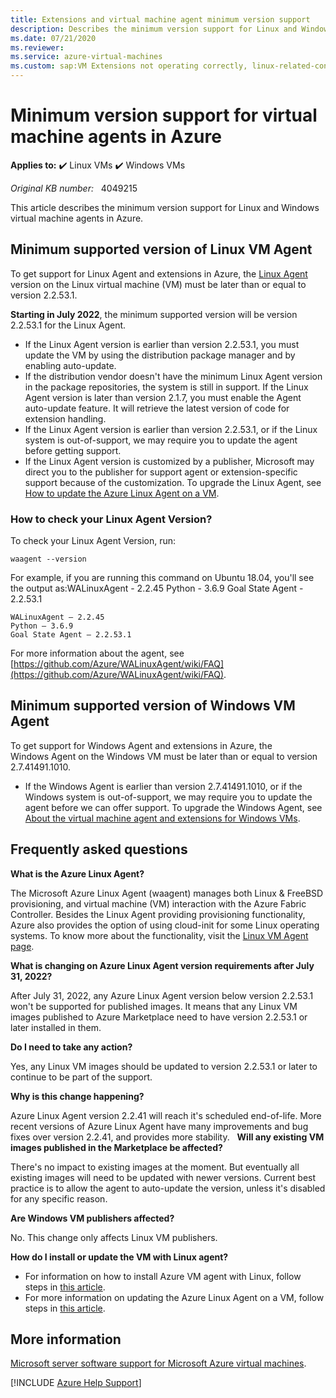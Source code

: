 ```yaml
---
title: Extensions and virtual machine agent minimum version support
description: Describes the minimum version support for Linux and Windows virtual machine agents in Azure.
ms.date: 07/21/2020
ms.reviewer: 
ms.service: azure-virtual-machines
ms.custom: sap:VM Extensions not operating correctly, linux-related-content
---
```

# Minimum version support for virtual machine agents in Azure

**Applies to:** :heavy_check_mark: Linux VMs :heavy_check_mark: Windows VMs

_Original KB number:_ &nbsp; 4049215

This article describes the minimum version support for Linux and Windows virtual machine agents in Azure.

## Minimum supported version of Linux VM Agent

To get support for Linux Agent and extensions in Azure, the [Linux Agent](https://github.com/Azure/WALinuxAgent) version on the Linux virtual machine (VM) must be later than or equal to version 2.2.53.1.

**Starting in July 2022**, the minimum supported version will be version 2.2.53.1 for the Linux Agent.

- If the Linux Agent version is earlier than version 2.2.53.1, you must update the VM by using the distribution package manager and by enabling auto-update.
- If the distribution vendor doesn't have the minimum Linux Agent version in the package repositories, the system is still in support. If the Linux Agent version is later than version 2.1.7, you must enable the Agent auto-update feature. It will retrieve the latest version of code for extension handling.
- If the Linux Agent version is earlier than version 2.2.53.1, or if the Linux system is out-of-support, we may require you to update the agent before getting support.
- If the Linux Agent version is customized by a publisher, Microsoft may direct you to the publisher for support agent or extension-specific support because of the customization.
 To upgrade the Linux Agent, see [How to update the Azure Linux Agent on a VM](/azure/virtual-machines/linux/update-agent).

### How to check your Linux Agent Version?

To check your Linux Agent Version, run:

```console
waagent --version
```

For example, if you are running this command on Ubuntu 18.04, you'll see the output as:WALinuxAgent - 2.2.45 Python - 3.6.9 Goal State Agent - 2.2.53.1

```output
WALinuxAgent – 2.2.45
Python – 3.6.9
Goal State Agent – 2.2.53.1
```

For more information about the agent, see [https://github.com/Azure/WALinuxAgent/wiki/FAQ](https://github.com/Azure/WALinuxAgent/wiki/FAQ).

## Minimum supported version of Windows VM Agent

To get support for Windows Agent and extensions in Azure, the Windows Agent on the Windows VM must be later than or equal to version 2.7.41491.1010.

- If the Windows Agent is earlier than version 2.7.41491.1010, or if the Windows system is out-of-support, we may require you to update the agent before we can offer support.
 To upgrade the Windows Agent, see [About the virtual machine agent and extensions for Windows VMs](/azure/virtual-machines/extensions/agent-windows).

## Frequently asked questions

**What is the Azure Linux Agent?**
  
The Microsoft Azure Linux Agent (waagent) manages both Linux & FreeBSD provisioning, and virtual machine (VM) interaction with the Azure Fabric Controller. Besides the Linux Agent providing provisioning functionality, Azure also provides the option of using cloud-init for some Linux operating systems. To know more about the functionality, visit the [Linux VM Agent page](/azure/virtual-machines/extensions/agent-linux).

**What is changing on Azure Linux Agent version requirements after July 31, 2022?**
  
After July 31, 2022, any Azure Linux Agent version below version 2.2.53.1 won't be supported for published images. It means that any Linux VM images published to Azure Marketplace need to have version 2.2.53.1 or later installed in them.

**Do I need to take any action?**
  
Yes, any Linux VM images should be updated to version 2.2.53.1 or later to continue to be part of the support.

**Why is this change happening?**
  
Azure Linux Agent version 2.2.41 will reach it's scheduled end-of-life. More recent versions of Azure Linux Agent have many improvements and bug fixes over version 2.2.41, and provides more stability.
  
**Will any existing VM images published in the Marketplace be affected?**
  
There's no impact to existing images at the moment. But eventually all existing images will need to be updated with newer versions. Current best practice is to allow the agent to auto-update the version, unless it's disabled for any specific reason.

**Are Windows VM publishers affected?**
  
No. This change only affects Linux VM publishers.

**How do I install or update the VM with Linux agent?**
  
- For information on how to install Azure VM agent with Linux, follow steps in [this article](/azure/virtual-machines/extensions/agent-linux#installation).
- For more information on updating the Azure Linux Agent on a VM, follow steps in [this article](/azure/virtual-machines/extensions/update-linux-agent).

## More information

[Microsoft server software support for Microsoft Azure virtual machines](https://support.microsoft.com/help/2721672).

[!INCLUDE [Azure Help Support](../../../includes/azure-help-support.md)]
